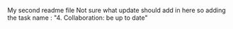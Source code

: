 My second readme file
Not sure what update should add in here so adding the task name : "4. Collaboration: be up to date"
